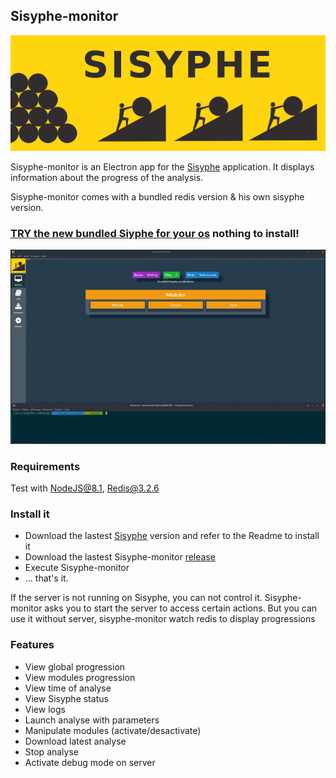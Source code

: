 
## Sisyphe-monitor
![sisyphe](./logo-sisyphe.jpg)

Sisyphe-monitor is an Electron app for the [Sisyphe](https://github.com/istex/sisyphe) application. It displays information about the progress of the analysis.

Sisyphe-monitor comes with a bundled redis version & his own sisyphe version.


### [TRY the new bundled Siyphe for your os](https://github.com/istex/sisyphe-monitor/releases/tag/2.0.0) nothing to install!


![sisyphe](./flow.gif)

### Requirements
Test with NodeJS@8.1, Redis@3.2.6


### Install it

 - Download the lastest [Sisyphe](https://github.com/istex/sisyphe)  version and refer to the Readme to install it
 - Download the lastest Sisyphe-monitor [release](https://github.com/istex/sisyphe-monitor/releases/latest)
 - Execute Sisyphe-monitor
 - ... that's it.
 
If the server is not running on Sisyphe, you can not control it. Sisyphe-monitor asks you to start the server to access certain actions. 
But you can use it without server, sisyphe-monitor watch redis to display progressions

### Features

 - View global progression
 - View modules progression
 - View time of analyse
 - View Sisyphe status
 - View logs
 - Launch analyse with parameters 
 - Manipulate modules (activate/desactivate)
 - Download latest analyse 
 - Stop analyse
 - Activate debug mode on server
